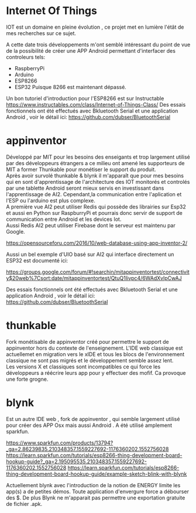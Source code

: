 # Internet Of Things

IOT est un domaine en pleine évolution , ce projet met en lumière l'étât de mes recherches sur ce sujet.

A cette date trois développements m'ont semblé intéressant du point de vue de la possibilité de créer une APP Android permettant  d'interfacer des controleurs tels:
+ RaspberryPi
+ Arduino
+ ESP8266
+ ESP32 Puisque 8266 est maintenant dépassé. 

Un bon tutoriel d'introduction pour l'ESP8266 est sur Instructable https://www.instructables.com/class/Internet-of-Things-Class/ 
Des essais fonctionnels ont été effectués avec Bkluetooth Serial et une application Android , voir le détail ici: https://github.com/dubser/BluetoothSerial

 # appinventor
 Développé par MIT pour les besoins des enseigants et trop largement utilisé par des développeurs étrangers a ce milieu ont amené les supporteurs  de MIT a former Thunkable pour monétiser le support du produit.   
 Après avoir survolé thunkable & blynk il m'apparaît que pour mes besoins qui en sont d'apprentissage de l'architecture des IOT monitorés et controlés par une tablette Android seront mieux servis en investissant dans l'apprentissage de AI2. Cependant,la communication entre l'aplication et l'ESP ou l'arduino est plus complexe.   
 A première vue AI2 peut utiliser Redis qui possède des librairies sur Esp32 et aussi en Python sur RaspburryPi et pourrais donc servir de support de communication entre Android et les devices Iot.  
 Aussi Redis AI2 peut utiliser Firebase dont le serveur est maintenu par Google.   

https://opensourceforu.com/2016/10/web-database-using-app-inventor-2/   


Aussi un bel exemple d'UIO basé sur AI2 qui interface directement un ESP32 est documenté ici:

https://groups.google.com/forum/#!searchin/mitappinventortest/connectivity$20web%7Csort:date/mitappinventortest/QtuQ1Iivpc4/6WAdXvlpCwAJ   

Des essais fonctionnels ont été effectués avec Bkluetooth Serial et une application Android , voir le détail ici: https://github.com/dubser/BluetoothSerial


  

# thunkable
Fork monétisable de appinventor créé pour permettre le support de appinventor hors du contexte de l'enseignement. 
L'IDE web classique est actuellemet en migration vers le xIDE et tous les blocs de l'environnement classique ne sont pas migrés 
et le développement semble assez lent.   
Les versions X et classiques sont incompatibles ce qui force les développeurs a réécrire leurs app pour y effectuer des mofif. Ca provoque une forte grogne.

# blynk
Est un autre IDE web , fork de appinventor , qui semble largement utilisé pour créer des APP Osx mais aussi Android .  A été utilisé amplement sparkfun.

https://www.sparkfun.com/products/13794?_ga=2.86239835.210348357.1559227692-1176360202.1552756028
https://learn.sparkfun.com/tutorials/esp8266-thing-development-board-hookup-guide?_ga=2.195095535.210348357.1559227692-1176360202.1552756028
https://learn.sparkfun.com/tutorials/esp8266-thing-development-board-hookup-guide/example-sketch-blink-with-blynk

Actuellement blynk avec l'introduction de la notion de ENERGY limite les app(s) a de petites démos. Toute application d'envergure force a débourser des $. De plus Blynk ne m'apparait pas permettre une exportation gratuite de fichier .apk.
